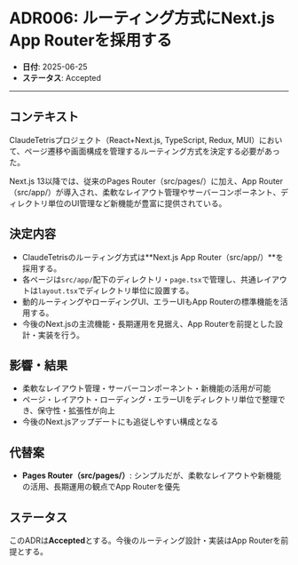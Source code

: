 # ADR006: ルーティング方式にNext.js App Routerを採用する

- **日付**: 2025-06-25
- **ステータス**: Accepted

---

## コンテキスト

ClaudeTetrisプロジェクト（React+Next.js, TypeScript, Redux, MUI）において、ページ遷移や画面構成を管理するルーティング方式を決定する必要があった。

Next.js 13以降では、従来のPages Router（src/pages/）に加え、App Router（src/app/）が導入され、柔軟なレイアウト管理やサーバーコンポーネント、ディレクトリ単位のUI管理など新機能が豊富に提供されている。

## 決定内容

- ClaudeTetrisのルーティング方式は**Next.js App Router（src/app/）**を採用する。
- 各ページは`src/app/`配下のディレクトリ・`page.tsx`で管理し、共通レイアウトは`layout.tsx`でディレクトリ単位に設置する。
- 動的ルーティングやローディングUI、エラーUIもApp Routerの標準機能を活用する。
- 今後のNext.jsの主流機能・長期運用を見据え、App Routerを前提とした設計・実装を行う。

## 影響・結果

- 柔軟なレイアウト管理・サーバーコンポーネント・新機能の活用が可能
- ページ・レイアウト・ローディング・エラーUIをディレクトリ単位で整理でき、保守性・拡張性が向上
- 今後のNext.jsアップデートにも追従しやすい構成となる

## 代替案

- **Pages Router（src/pages/）**: シンプルだが、柔軟なレイアウトや新機能の活用、長期運用の観点でApp Routerを優先

## ステータス

このADRは**Accepted**とする。今後のルーティング設計・実装はApp Routerを前提とする。 